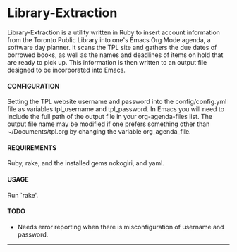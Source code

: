 Library-Extraction
==============================

Library-Extraction is a utility written in Ruby to insert account information from the Toronto Public Library into one's Emacs Org Mode agenda, a software day planner. It scans the TPL site and gathers the due dates of borrowed books, as well as the names and  deadlines of items on hold that are ready to pick up.  This information is then written to an output file designed to be incorporated into Emacs.

#### CONFIGURATION
Setting the TPL website username and password into the config/config.yml file as variables tpl_username and tpl_password.  In Emacs you will need to include the full path of the output file in your org-agenda-files list. The output file name may be modified if one prefers something other than ~/Documents/tpl.org by changing the  variable org_agenda_file.

#### REQUIREMENTS
Ruby, rake, and the installed gems nokogiri, and yaml.

#### USAGE
Run `rake'.

#### TODO
* Needs error reporting when there is misconfiguration of username and password.



----------------
